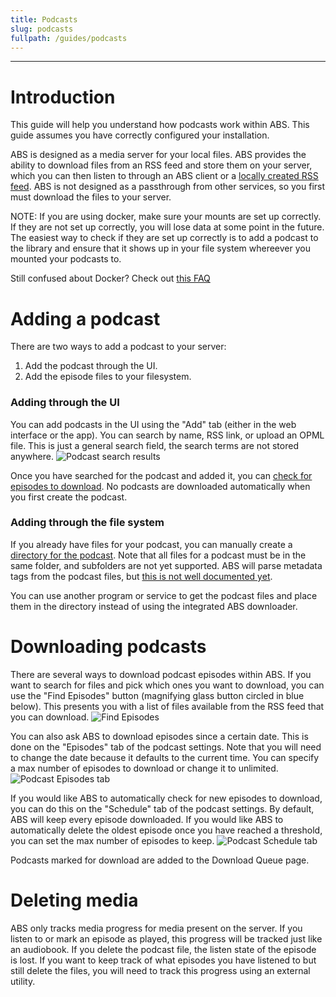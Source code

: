 ```yaml
---
title: Podcasts
slug: podcasts
fullpath: /guides/podcasts
---
```


---

# Introduction
This guide will help you understand how podcasts work within ABS. This guide assumes you have correctly configured your installation.

ABS is designed as a media server for your local files.
ABS provides the ability to download files from an RSS feed and store them on your server, which you can then listen to through an ABS client or a [locally created RSS feed](/guides/rss_feeds).
ABS is not designed as a passthrough from other services, so you first must download the files to your server.

NOTE: If you are using docker, make sure your mounts are set up correctly. If they are not set up correctly, you will lose data at some point in the future. The easiest way to check if they are set up correctly is to add a podcast to the library and ensure that it shows up in your file system whereever you mounted your podcasts to. 

Still confused about Docker? Check out [this FAQ](/faq#im-still-confused-about-what-docker-and-containers-are-and-how-they-work)

# Adding a podcast
There are two ways to add a podcast to your server:
1) Add the podcast through the UI.
2) Add the episode files to your filesystem.

### Adding through the UI
You can add podcasts in the UI using the "Add" tab (either in the web interface or the app).
You can search by name, RSS link, or upload an OPML file.
This is just a general search field, the search terms are not stored anywhere.
![Podcast search results](/guides/podcasts/security_now_search.png)

Once you have searched for the podcast and added it, you can [check for episodes to download](/guides/podcasts#downloading-podcasts). No podcasts are downloaded automatically when you first create the podcast.

### Adding through the file system
If you already have files for your podcast, you can manually create a [directory for the podcast](/docs#podcast-directory-structure).
Note that all files for a podcast must be in the same folder, and subfolders are not yet supported.
ABS will parse metadata tags from the podcast files, but [this is not well documented yet](https://github.com/advplyr/audiobookshelf/issues/1488).

You can use another program or service to get the podcast files and place them in the directory instead of using the integrated ABS downloader.

# Downloading podcasts
There are several ways to download podcast episodes within ABS.
If you want to search for files and pick which ones you want to download, you can use the "Find Episodes" button (magnifying glass button circled in blue below).
This presents you with a list of files available from the RSS feed that you can download.
![Find Episodes](/guides/podcasts/newly_added.png)

You can also ask ABS to download episodes since a certain date. This is done on the "Episodes" tab of the podcast settings.
Note that you will need to change the date because it defaults to the current time.
You can specify a max number of episodes to download or change it to unlimited.
![Podcast Episodes tab](/guides/podcasts/episodes_tab_blank.png)

If you would like ABS to automatically check for new episodes to download, you can do this on the "Schedule" tab of the podcast settings.
By default, ABS will keep every episode downloaded.
If you would like ABS to automatically delete the oldest episode once you have reached a threshold, you can set the max number of episodes to keep.
![Podcast Schedule tab](/guides/podcasts/schedule_tab.png)

Podcasts marked for download are added to the Download Queue page.

# Deleting media
ABS only tracks media progress for media present on the server.
If you listen to or mark an episode as played, this progress will be tracked just like an audiobook.
If you delete the podcast file, the listen state of the episode is lost.
If you want to keep track of what episodes you have listened to but still delete the files, you will need to track this progress using an external utility.